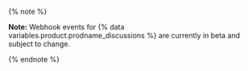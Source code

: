 {% note %}

**Note:** Webhook events for {% data variables.product.prodname_discussions %} are currently in beta and subject to change.

{% endnote %}